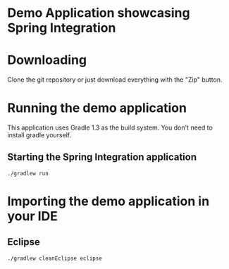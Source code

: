 Demo Application showcasing Spring Integration
==========

# Downloading

Clone the git repository or just download everything with the "Zip" button.

# Running the demo application

This application uses Gradle 1.3 as the build system. You don't need to install gradle yourself. 
	
## Starting the Spring Integration application

	./gradlew run

# Importing the demo application in your IDE

## Eclipse

	./gradlew cleanEclipse eclipse
	

